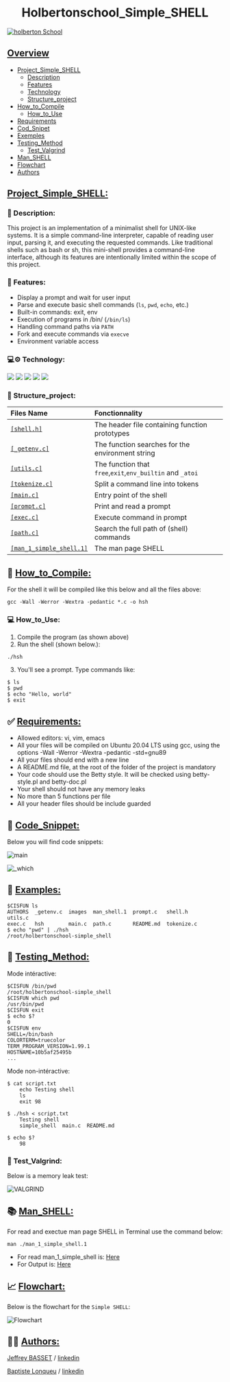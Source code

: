 # <center>**Holbertonschool_Simple_SHELL**</center>
[![holberton School](https://github.com/lnqbat/holbertonschool-simple_shell/blob/dev/Image/Holberton.png)](https://www.holbertonschool.fr/)

## <ins>Overview
- [Project_Simple_SHELL](#project_simple_shell)
    - [Description](#-description)
    - [Features](#-features)
    - [Technology](#️-technology)
    - [Structure_project](#-structure_project)
- [How_to_Compile](#-how_to_compile)
    - [How_to_Use](#-how_to_use)
- [Requirements](#-requirements)
- [Cod_Snipet](#-cod_snipet)
- [Exemples](#-exemples)
- [Testing_Method](#-testing_method)
    - [Test_Valgrind](#-test_valgrind)
- [Man_SHELL](#-man_shell)
- [Flowchart](#--flowchart)
- [Authors](#-authors)
## <ins>Project_Simple_SHELL:
### 🧠 Description:
This project is an implementation of a minimalist shell for UNIX-like systems. It is a simple command-line interpreter, capable of reading user input, parsing it, and executing the requested commands. Like traditional shells such as bash or sh, this mini-shell provides a command-line interface, although its features are intentionally limited within the scope of this project.
### 🚀 Features:
- Display a prompt and wait for user input
- Parse and execute basic shell commands (`ls`, `pwd`, `echo`, etc.)
- Built-in commands: exit, env
- Execution of programs in /bin/ (`/bin/ls`)
- Handling command paths via `PATH`
- Fork and execute commands via `execve`
- Environment variable access
### 💻⚙️ Technology:
![](https://img.shields.io/badge/C-00599C?style=for-the-badge&logo=c&>logoColor=white) 
![](https://img.shields.io/badge/VIM-%2311AB00.svg?&style=for-the-badge&logo=vim&logoColor=white)
![](https://img.shields.io/badge/Slack-4A154B?style=for-the-badge&logo=slack&logoColor=white)
![](https://img.shields.io/badge/Linux-FCC624?style=for-the-badge&logo=linux&logoColor=black)
![](https://img.shields.io/badge/GitHub-100000?style=for-the-badge&logo=github&logoColor=white)

### 📁 Structure_project:
|                                       Files Name                                                                 |                     Fonctionnality                      |
| :---------                                                                                                       |:-------------                                           |
|[`[shell.h]`](https://github.com/lnqbat/holbertonschool-simple_shell/blob/main/shell.h)                           |The header file containing function prototypes           |
|[`[_getenv.c]`](https://github.com/lnqbat/holbertonschool-simple_shell/blob/main/_getenv.c)                       |The function searches for the environment string         |
|[`[utils.c]`](https://github.com/lnqbat/holbertonschool-simple_shell/blob/main/utils.c)                           |The function that `free`,`exit`,`env_builtin` and `_atoi`|
|[`[tokenize.c]`](https://github.com/lnqbat/holbertonschool-simple_shell/blob/main/tokenize.c)                     |Split a command line into tokens                         |
|[`[main.c]`](https://github.com/lnqbat/holbertonschool-simple_shell/blob/main/main.c)                             |Entry point of the shell                                 |
|[`[prompt.c]`](https://github.com/lnqbat/holbertonschool-simple_shell/blob/main/prompt.c)                         |Print and read a prompt                                  |
|[`[exec.c]`](https://github.com/lnqbat/holbertonschool-simple_shell/blob/main/exec.c)                             |Execute command in prompt                                |
|[`[path.c]`](https://github.com/lnqbat/holbertonschool-simple_shell/blob/main/path.c)                             |Search the full path of (shell) commands                 |
|[`[man_1_simple_shell.1]`](https://github.com/lnqbat/holbertonschool-simple_shell/blob/main/man_1_simple_shell.1) |The man page SHELL                                       |

## 💾 <ins>How_to_Compile:
For the shell it will be compiled like this below and all the files above:

```
gcc -Wall -Werror -Wextra -pedantic *.c -o hsh
```
### 💻 How_to_Use:
1. Compile the program (as shown above)
2. Run the shell (shown below.):
```
./hsh
```
3. You'll see a prompt. Type commands like:
```
$ ls
$ pwd
$ echo "Hello, world"
$ exit
```
## ✅ <ins>Requirements:
- Allowed editors: vi, vim, emacs
- All your files will be compiled on Ubuntu 20.04 LTS using gcc, using the options -Wall -Werror -Wextra -pedantic -std=gnu89
- All your files should end with a new line
- A README.md file, at the root of the folder of the project is mandatory
- Your code should use the Betty style. It will be checked using betty-style.pl and betty-doc.pl
- Your shell should not have any memory leaks
- No more than 5 functions per file
- All your header files should be include guarded
## 📝 <ins>Code_Snippet:
Below you will find code snippets:

![main](https://github.com/lnqbat/holbertonschool-simple_shell/blob/main/images/screen_main.png)

![_which](https://github.com/lnqbat/holbertonschool-simple_shell/blob/main/images/screen_which.png)
## 🔄 <ins>Examples:
```
$CISFUN ls
AUTHORS  _getenv.c  images  man_shell.1  prompt.c   shell.h     utils.c
exec.c   hsh        main.c  path.c       README.md  tokenize.c
$ echo "pwd" | ./hsh
/root/holbertonschool-simple_shell
```
## 🧪 <ins>Testing_Method:
Mode intéractive:
```
$CISFUN /bin/pwd
/root/holbertonschool-simple_shell
$CISFUN which pwd
/usr/bin/pwd
$CISFUN exit
$ echo $?
0
$CISFUN env
SHELL=/bin/bash
COLORTERM=truecolor
TERM_PROGRAM_VERSION=1.99.1
HOSTNAME=10b5af25495b
...
```
Mode non-intéractive:
```
$ cat script.txt
    echo Testing shell
    ls
    exit 98

$ ./hsh < script.txt
    Testing shell
    simple_shell  main.c  README.md

$ echo $?
    98 
```
### 💨 Test_Valgrind:
Below is a memory leak test:

![VALGRIND](https://github.com/lnqbat/holbertonschool-simple_shell/blob/main/images/valgind_shell.png)
## 📚 <ins>Man_SHELL:
For read and exectue man page SHELL in Terminal use the command below:
```
man ./man_1_simple_shell.1
```
- For read man_1_simple_shell is: [Here](https://github.com/lnqbat/holbertonschool-simple_shell/blob/main/man_1_simple_shell.1)
- For Output is: [Here](https://github.com/lnqbat/holbertonschool-simple_shell/blob/main/images/screen_man.png)
## 📈 <ins> Flowchart:
Below is the flowchart for the `Simple SHELL`:

![Flowchart](https://github.com/lnqbat/holbertonschool-simple_shell/blob/main/images/flowchart_shell.jpg)
## 🧑‍💻 <ins>Authors:
[Jeffrey BASSET](https://github.com/JeffToken31) / [linkedin](https://www.linkedin.com/in/jeffrey-basset/)

[Baptiste Lonqueu](https://github.com/lnqbat) / [linkedin](https://www.linkedin.com/in/baptiste-lonqueu-9a9b79202/)